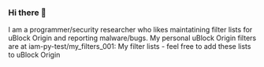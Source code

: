 ### Hi there 👋
I am a programmer/security researcher who likes maintatining filter lists for uBlock Origin and reporting malware/bugs.
My personal uBlock Origin filters are at iam-py-test/my_filters_001: My filter lists - feel free to add these lists to uBlock Origin
<!--
**iam-py-test/iam-py-test** is a ✨ _special_ ✨ repository because its `README.md` (this file) appears on your GitHub profile.

Here are some ideas to get you started:

- 🔭 I’m currently working on ...
- 🌱 I’m currently learning ...
- 👯 I’m looking to collaborate on ...
- 🤔 I’m looking for help with ...
- 💬 Ask me about ...
- 📫 How to reach me: ...
- 😄 Pronouns: ...
- ⚡ Fun fact: ...
-->
